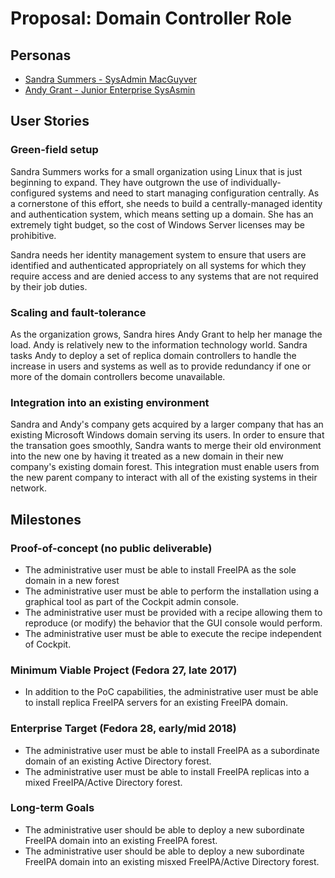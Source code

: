 # Proposal: Domain Controller Role
## Personas
 * [Sandra Summers - SysAdmin MacGuyver](https://fedoraproject.org/wiki/Server/Personas#Persona_.231:_SysAdmin_MacGuyver)
 * [Andy Grant - Junior Enterprise SysAsmin](https://fedoraproject.org/wiki/Server/Personas#Persona_.234:_Junior_Enterprise_SysAdmin)

## User Stories
### Green-field setup
Sandra Summers works for a small organization using Linux that is just beginning to expand. They have outgrown the use of individually-configured systems and need to start managing configuration centrally. As a cornerstone of this effort, she needs to build a centrally-managed identity and authentication system, which means setting up a domain. She has an extremely tight budget, so the cost of Windows Server licenses may be prohibitive.

Sandra needs her identity management system to ensure that users are identified and authenticated appropriately on all systems for which they require access and are denied access to any systems that are not required by their job duties.

### Scaling and fault-tolerance
As the organization grows, Sandra hires Andy Grant to help her manage the load. Andy is relatively new to the information technology world. Sandra tasks Andy to deploy a set of replica domain controllers to handle the increase in users and systems as well as to provide redundancy if one or more of the domain controllers become unavailable.

### Integration into an existing environment
Sandra and Andy's company gets acquired by a larger company that has an existing Microsoft Windows domain serving its users. In order to ensure that the transation goes smoothly, Sandra wants to merge their old environment into the new one by having it treated as a new domain in their new company's existing domain forest. This integration must enable users from the new parent company to interact with all of the existing systems in their network.

## Milestones
### Proof-of-concept (no public deliverable)
 * The administrative user must be able to install FreeIPA as the sole domain in a new forest
 * The administrative user must be able to perform the installation using a graphical tool as part of the Cockpit admin console.
 * The administrative user must be provided with a recipe allowing them to reproduce (or modify) the behavior that the GUI console would perform.
 * The administrative user must be able to execute the recipe independent of Cockpit.
 
### Minimum Viable Project (Fedora 27, late 2017)
 * In addition to the PoC capabilities, the administrative user must be able to install replica FreeIPA servers for an existing FreeIPA domain.

### Enterprise Target (Fedora 28, early/mid 2018)
 * The administrative user must be able to install FreeIPA as a subordinate domain of an existing Active Directory forest.
 * The administrative user must be able to install FreeIPA replicas into a mixed FreeIPA/Active Directory forest.

### Long-term Goals
 * The administrative user should be able to deploy a new subordinate FreeIPA domain into an existing FreeIPA forest.
 * The administrative user should be able to deploy a new subordinate FreeIPA domain into an existing misxed FreeIPA/Active Directory forest.
